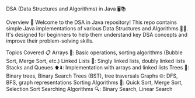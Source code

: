DSA (Data Structures and Algorithms) in Java 🖥️📚

Overview 🌟
Welcome to the DSA in Java repository! This repo contains simple Java implementations of various Data Structures and Algorithms 🧑‍💻. It's designed for beginners to help them understand key DSA concepts and improve their problem-solving skills.

Topics Covered 📋
Arrays 🧮: Basic operations, sorting algorithms (Bubble Sort, Merge Sort, etc.)
Linked Lists 🔗: Singly linked lists, doubly linked lists
Stacks and Queues ⬆️⬇️: Implementation with arrays and linked lists
Trees 🌳: Binary trees, Binary Search Trees (BST), tree traversals
Graphs 🌐: DFS, BFS, graph representations
Sorting Algorithms 🔀: Quick Sort, Merge Sort, Selection Sort
Searching Algorithms 🔍: Binary Search, Linear Search